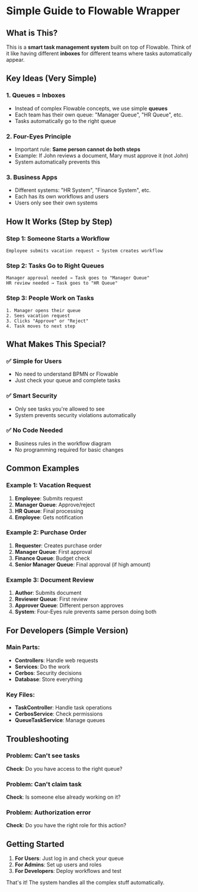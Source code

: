 # Simple Guide to Flowable Wrapper

## What is This?

This is a **smart task management system** built on top of Flowable. Think of it like having different **inboxes** for different teams where tasks automatically appear.

## Key Ideas (Very Simple)

### 1. **Queues = Inboxes**
- Instead of complex Flowable concepts, we use simple **queues**
- Each team has their own queue: "Manager Queue", "HR Queue", etc.
- Tasks automatically go to the right queue

### 2. **Four-Eyes Principle**
- Important rule: **Same person cannot do both steps**
- Example: If John reviews a document, Mary must approve it (not John)
- System automatically prevents this

### 3. **Business Apps**
- Different systems: "HR System", "Finance System", etc.
- Each has its own workflows and users
- Users only see their own systems

## How It Works (Step by Step)

### Step 1: Someone Starts a Workflow
```
Employee submits vacation request → System creates workflow
```

### Step 2: Tasks Go to Right Queues
```
Manager approval needed → Task goes to "Manager Queue"
HR review needed → Task goes to "HR Queue"
```

### Step 3: People Work on Tasks
```
1. Manager opens their queue
2. Sees vacation request
3. Clicks "Approve" or "Reject"
4. Task moves to next step
```

## What Makes This Special?

### ✅ **Simple for Users**
- No need to understand BPMN or Flowable
- Just check your queue and complete tasks

### ✅ **Smart Security**
- Only see tasks you're allowed to see
- System prevents security violations automatically

### ✅ **No Code Needed**
- Business rules in the workflow diagram
- No programming required for basic changes

## Common Examples

### Example 1: Vacation Request
1. **Employee**: Submits request
2. **Manager Queue**: Approve/reject
3. **HR Queue**: Final processing
4. **Employee**: Gets notification

### Example 2: Purchase Order
1. **Requester**: Creates purchase order
2. **Manager Queue**: First approval
3. **Finance Queue**: Budget check
4. **Senior Manager Queue**: Final approval (if high amount)

### Example 3: Document Review
1. **Author**: Submits document
2. **Reviewer Queue**: First review
3. **Approver Queue**: Different person approves
4. **System**: Four-Eyes rule prevents same person doing both

## For Developers (Simple Version)

### Main Parts:
- **Controllers**: Handle web requests
- **Services**: Do the work
- **Cerbos**: Security decisions
- **Database**: Store everything

### Key Files:
- **TaskController**: Handle task operations
- **CerbosService**: Check permissions
- **QueueTaskService**: Manage queues

## Troubleshooting

### Problem: Can't see tasks
**Check**: Do you have access to the right queue?

### Problem: Can't claim task
**Check**: Is someone else already working on it?

### Problem: Authorization error
**Check**: Do you have the right role for this action?

## Getting Started

1. **For Users**: Just log in and check your queue
2. **For Admins**: Set up users and roles
3. **For Developers**: Deploy workflows and test

That's it! The system handles all the complex stuff automatically.